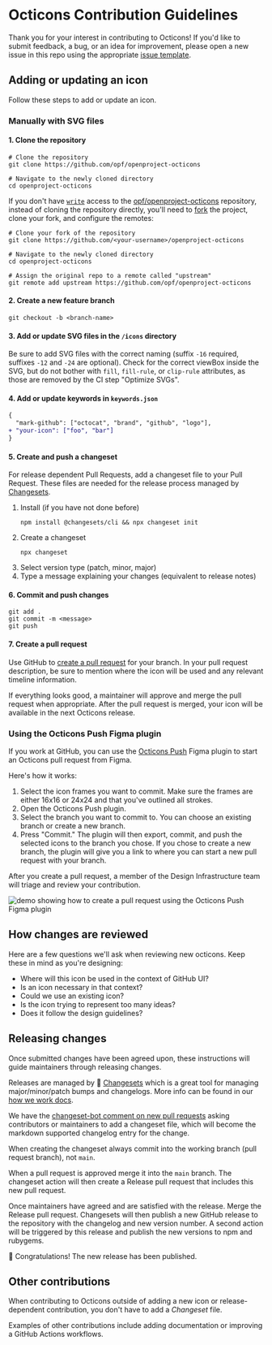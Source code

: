 # Octicons Contribution Guidelines

Thank you for your interest in contributing to Octicons! If you'd like to submit feedback, a bug, or an idea for improvement, please open a new issue in this repo using the appropriate [issue template](https://github.com/opf/openproject-octicons/issues/new/choose).

## Adding or updating an icon

Follow these steps to add or update an icon.

### Manually with SVG files

#### 1. Clone the repository

```shell
# Clone the repository
git clone https://github.com/opf/openproject-octicons

# Navigate to the newly cloned directory
cd openproject-octicons
```

If you don't have [`write`](https://help.github.com/en/github/getting-started-with-github/access-permissions-on-github) access to the [opf/openproject-octicons](https://github.com/opf/openproject-octicons) repository, instead of cloning the repository directly, you'll need to [fork](http://help.github.com/fork-a-repo/) the project, clone your fork, and configure the remotes:

```shell
# Clone your fork of the repository
git clone https://github.com/<your-username>/openproject-octicons

# Navigate to the newly cloned directory
cd openproject-octicons

# Assign the original repo to a remote called "upstream"
git remote add upstream https://github.com/opf/openproject-octicons
```

#### 2. Create a new feature branch

```shell
git checkout -b <branch-name>
```

#### 3. Add or update SVG files in the `/icons` directory

Be sure to add SVG files with the correct naming (suffix `-16` required,
suffixes `-12` and `-24` are optional). Check for the correct viewBox
inside the SVG, but do not bother with `fill`, `fill-rule`, or `clip-rule`
attributes, as those are removed by the CI step "Optimize SVGs".

#### 4. Add or update keywords in `keywords.json`

```diff
{
  "mark-github": ["octocat", "brand", "github", "logo"],
+ "your-icon": ["foo", "bar"]
}
```

#### 5. Create and push a changeset
For release dependent Pull Requests, add a changeset file to your Pull Request. These files are needed for the release
process managed by [Changesets](https://github.com/changesets/changesets#readme).

1. Install (if you have not done before)
    ```shell
    npm install @changesets/cli && npx changeset init
    ```
2. Create a changeset
    ```shell
    npx changeset
    ```
3. Select version type (patch, minor, major)
4. Type a message explaining your changes (equivalent to release notes)

#### 6. Commit and push changes

```shell
git add .
git commit -m <message>
git push
```

#### 7. Create a pull request

Use GitHub to [create a pull request](https://help.github.com/en/desktop/contributing-to-projects/creating-a-pull-request) for your branch. In your pull request description, be sure to mention where
the icon will be used and any relevant timeline information.

If everything looks good, a maintainer will approve and merge the pull request when appropriate. After the pull request
is merged, your icon will be available in the next Octicons release.

### Using the Octicons Push Figma plugin

If you work at GitHub, you can use the [Octicons Push](https://www.figma.com/community/plugin/825432045044458754/Octicons-Push) Figma plugin to start an Octicons pull request from Figma.

Here's how it works:

1. Select the icon frames you want to commit. Make sure the frames are either 16x16 or 24x24 and that you've outlined all strokes.
2. Open the Octicons Push plugin.
3. Select the branch you want to commit to. You can choose an existing branch or create a new branch.
4. Press "Commit." The plugin will then export, commit, and push the selected icons to the branch you chose. If you chose to create a new branch, the plugin will give you a link to where you can start a new pull request with your branch.

After you create a pull request, a member of the Design Infrastructure team will triage and review your contribution.

![demo showing how to create a pull request using the Octicons Push Figma plugin](https://user-images.githubusercontent.com/4608155/77948730-b1a24600-727a-11ea-9c39-040be9a12963.gif)

## How changes are reviewed

Here are a few questions we'll ask when reviewing new octicons. Keep these in mind as you're designing:

- Where will this icon be used in the context of GitHub UI?
- Is an icon necessary in that context?
- Could we use an existing icon?
- Is the icon trying to represent too many ideas?
- Does it follow the design guidelines?

## Releasing changes

Once submitted changes have been agreed upon, these instructions will guide maintainers through releasing changes.

Releases are managed by 🦋 [Changesets](https://github.com/atlassian/changesets#documentation) which is a great tool for managing major/minor/patch bumps and changelogs. More info can be found in our [how we work docs](https://github.com/github/design-infrastructure/blob/main/how-we-work/engineering/changesets.md#using-changesets-to-prepare-and-publish-a-release).

We have the [changeset-bot comment on new pull requests](https://github.com/changesets/bot#readme) asking contributors or maintainers to add a changeset file, which will become the markdown supported changelog entry for the change.

When creating the changeset always commit into the working branch (pull request branch), not `main`.

When a pull request is approved merge it into the `main` branch. The changeset action will then create a Release pull request that includes this new pull request.

Once maintainers have agreed and are satisfied with the release. Merge the Release pull request. Changesets will then publish a new GitHub release to the repository with the changelog and new version number. A second action will be triggered by this release and publish the new versions to npm and rubygems.

🎉 Congratulations! The new release has been published.

## Other contributions

When contributing to Octicons outside of adding a new icon or release-dependent contribution, you don't have to add a
_Changeset_ file.

Examples of other contributions include adding documentation or improving a GitHub Actions workflows.
